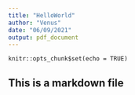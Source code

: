 ```yaml
---
title: "HelloWorld"
author: "Venus"
date: "06/09/2021"
output: pdf_document
---
```


```{r setup, include=FALSE}
knitr::opts_chunk$set(echo = TRUE)
```

## This is a markdown file



